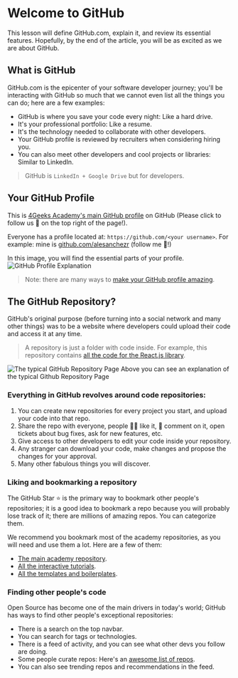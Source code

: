 # Welcome to GitHub

This lesson will define GitHub.com, explain it, and review its essential features. Hopefully, by the end of the article, you will be as excited as we are about GitHub.

## What is GitHub

GitHub.com is the epicenter of your software developer journey; you'll be interacting with GitHub so much that we cannot even list all the things you can do; here are a few examples:

- GitHub is where you save your code every night: Like a hard drive.
- It's your professional portfolio: Like a resume.
- It's the technology needed to collaborate with other developers.
- Your GitHub profile is reviewed by recruiters when considering hiring you.
- You can also meet other developers and cool projects or libraries: Similar to LinkedIn.

> GitHub is `LinkedIn + Google Drive` but for developers.

## Your GitHub Profile

This is [4Geeks Academy's main GitHub profile](https://github.com/4geeksacademy/) on GitHub (Please click to follow us 🙂 on the top right of the page!).

Everyone has a profile located at: `https://github.com/<your username>`. 
For example: mine is [github.com/alesanchezr](https://github.com/alesanchezr) (follow me 🙂!)

In this image, you will find the essential parts of your profile.
![GitHub Profile Explanation](https://github.com/breatheco-de/content/blob/master/src/assets/images/github-profile.png?raw=true)

> Note: there are many ways to [make your GitHub profile amazing](https://4geeks.com/lesson/building-your-github-profile-and-reputation).

## The GitHub Repository?

GitHub's original purpose (before turning into a social network and many other things) was to be a website where developers could upload their code and access it at any time.

> A repository is just a folder with code inside. For example, this repository contains [all the code for the React.js library](https://github.com/facebook/react).

![The typical GitHub Repository Page](https://raw.githubusercontent.com/breatheco-de/knowledge-base/main/images/breatheco-de-exercise-postcard-The-ideal-first-project-for-anyone-interested-in-practicing-HTML-CSS-with-a-real-life-example-.png)
Above you can see an explanation of the typical Github Repository Page

### Everything in GitHub revolves around code repositories:

1. You can create new repositories for every project you start, and upload your code into that repo.
2. Share the repo with everyone, people 👍🏼 like it, 📣 comment on it, open tickets about bug fixes, ask for new features, etc.
3. Give access to other developers to edit your code inside your repository.
4. Any stranger can download your code, make changes and propose the changes for your approval.
5. Many other fabulous things you will discover.

### Liking and bookmarking a repository

The GitHub Star ⭐️ is the primary way to bookmark other people's repositories; it is a good idea to bookmark a repo because you will probably lose track of it; there are millions of amazing repos. You can categorize them.

We recommend you bookmark most of the academy repositories, as you will need and use them a lot. Here are a few of them:

- [The main academy repository](https://github.com/4GeeksAcademy/About-4Geeks-Academy).
- [All the interactive tutorials](https://github.com/4GeeksAcademy/Interactive-Tutorials).
- [All the templates and boilerplates](https://github.com/4GeeksAcademy/Templates-Boilerplates).

### Finding other people's code

Open Source has become one of the main drivers in today's world; GitHub has ways to find other people's exceptional repositories:

- There is a search on the top navbar.
- You can search for tags or technologies.
- There is a feed of activity, and you can see what other devs you follow are doing.
- Some people curate repos: Here's an [awesome list of repos](https://github.com/topics/awesome).
- You can also see trending repos and recommendations in the feed.
